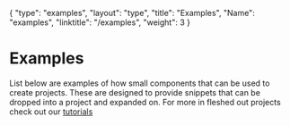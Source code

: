 {
    "type": "examples",
    "layout": "type",
    "title": "Examples",
    "Name": "examples",
    "linktitle": "/examples",
    "weight": 3
}

# Examples

List below are examples of how small components that can be used to create projects. These are designed to provide snippets that can be dropped into a project and expanded on. For more in fleshed out projects check out our [tutorials](/docs/tutorials)

